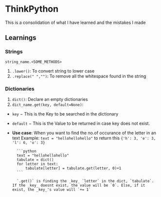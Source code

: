 # ThinkPython

This is a consolidation of what I have learned and the mistakes I made

## Learnings

### Strings

`string_name.<SOME_METHODS>`

1.  `.lower()`: To convert string to lower case
2.  `.replace(" ","")`: To remove all the whitespace found in the string

### Dictionaries

1.  `dict()`: Declare an empty dictionaries
2.  `dict_name.get(key, default=None)`:

- `key` − This is the Key to be searched in the dictionary
- `default` − This is the Value to be returned in case key does not exist.
- **Use case**: When you want to find the no.of occurance of the letter in an text
        Example: 
        `text = "hellohellohello"` to return this `{'h': 3, 'e': 3, 'l': 6, 'o': 3}`

        ```python
        text = "hellohellohello"
        tabulate = dict()
        for letter in text:
            tabulate[letter] = tabulate.get(letter, 0)+1  
        ```

        `.get()` is finding the _key_ `letter` in the dict, `tabulate`. If the _key_ doesnt exist, the value will be `0`. Else, if it exist, the _key_'s value will `+= 1`
